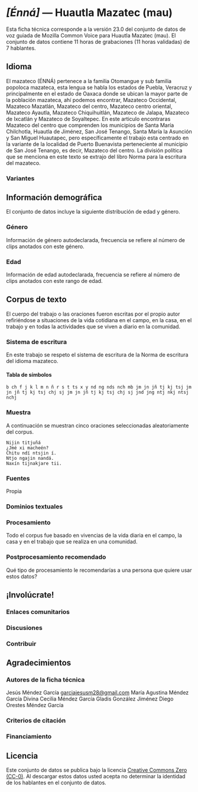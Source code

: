 # *[Énná]* &mdash; Huautla Mazatec (mau)
Esta ficha técnica corresponde a la versión 23.0 del conjunto de datos de voz guiada de Mozilla Common Voice 
para Huautla Mazatec (mau). El conjunto de datos contiene 11 horas de grabaciones (11 horas
validadas) de 7 hablantes.

## Idioma
<!-- {{LANGUAGE_DESCRIPTION}} -->
<!-- Proporcione una breve descripción (1-2 párrafos) de su idioma -->
El mazateco (ÉNNÁ) pertenece a la familia Otomangue y sub familia popoloca mazateca, esta lengua se habla los estados de Puebla, Veracruz y principalmente en el estado de Oaxaca donde se ubican la mayor parte de la población mazateca, ahí podemos encontrar, Mazateco Occidental, Mazateco Mazatlán, Mazateco del centro, Mazateco centro oriental, Mazateco Ayautla, Mazateco Chiquihuitlán, Mazateco de Jalapa, Mazateco de Ixcatlán y Mazateco de Soyaltepec. En este articulo encontraras Mazateco del centro que comprenden los municipios de Santa María Chilchotla, Huautla de Jiménez, San José Tenango, Santa María la Asunción y San Miguel Huautapec, pero específicamente el trabajo esta centrado en la variante de la localidad de Puerto Buenavista perteneciente al municipio de San José Tenango, es decir, Mazateco del centro. 
La división política que se menciona en este texto se extrajo del libro Norma para la escritura del mazateco.

### Variantes
<!-- {{VARIANT_DESCRIPTION}} -->
<!-- @ OPCIONAL @ -->
<!-- Describa las variantes (variantes MCV) de su idioma -->

## Información demográfica
<!--puede obtener gran parte de la información en esta sección desde https://analyzer.cv-toolbox.web.tr/browse -->
El conjunto de datos incluye la siguiente distribución de edad y género.

### Género
Información de género autodeclarada, frecuencia se refiere al número de clips anotados con este género.
<!-- {{GENDER_TABLE}} -->
<!-- @ GENERADO AUTOMÁTICAMENTE @ -->
<!-- 
| Género              | Frecuencia |
|---------------------|------------|
| masculino           | ? |
| no declarado        | ? |
| femenino            | ? |
-->

### Edad
Información de edad autodeclarada, frecuencia se refiere al número de clips anotados con este rango de edad.
<!-- {{AGE_TABLE}} -->
<!-- @ GENERADO AUTOMÁTICAMENTE @ -->
<!-- 
| Rango de edad | Frecuencia |
|---------------|------------|
| adolescentes  | ? |
| veintes       | ? |
| treintas      | ? |
| cuarentas     | ? |
| cincuentas    | ? |
   ...si hay otros rangos de edad presentes en sus datos, añádalos como filas...
-->

## Corpus de texto
<!-- {{TEXT_CORPUS_DESCRIPTION}} -->
<!-- @ OPCIONAL @ -->
<!-- Una descripción general del corpus de texto, con información como la longitud media (en caracteres y palabras) de las oraciones validadas. -->
El cuerpo del trabajo o las oraciones fueron escritas por el propio autor refiriéndose a situaciones de la vida cotidiana en el campo, en la casa, en el trabajo y en todas la actividades que se viven a diario en la comunidad.  

### Sistema de escritura
<!-- {{WRITING_SYSTEM_DESCRIPTION}} -->
<!-- @ OPCIONAL @ -->
<!-- Una descripción del sistema de escritura (o sistemas de escritura) utilizado en el corpus de texto -->
En este trabajo se respeto el sistema de escritura de la Norma de escritura del idioma mazateco.

#### Tabla de símbolos
<!-- {{ALPHABET_TABLE}} -->
<!-- @ OPCIONAL @ -->
<!-- Si el sistema de escritura es alfabético, puede incluir aquí el alfabeto válido -->
``` b ch f j k l m n ñ r s t ts x y nd ng nds nch mb jm jn jñ tj kj tsj jm jn jñ tj kj tsj chj sj jm jn jñ tj kj tsj chj sj jnd jng ntj nkj ntsj nchj ```

### Muestra
A continuación se muestran cinco oraciones seleccionadas aleatoriamente del corpus.
<!-- {{SENTENCES_SAMPLE}} -->
```
Nijin titjuñá
¿Jmé xi macheén?
Chitu ndí ntsjin í.
Ntjo ngajin nandá.
Naxín tijnakjare tii.
```

### Fuentes
<!-- {{SOURCES_LIST}} -->
<!-- @ OPCIONAL @ -->
<!-- Una lista de las fuentes de las oraciones, se puede limitar a las N principales -->
Propia

### Dominios textuales
<!-- {{TEXT_DOMAIN_DESCRIPTION}} -->
<!-- @ OPCIONAL @ -->
<!-- ¿Qué dominios textuales están representados en el corpus? -->

### Procesamiento
<!-- {{PROCESSING_DESCRIPTION}} -->
<!-- @ OPCIONAL @ -->
<!-- Cómo se ha procesado la información textual -->
Todo el corpus fue basado en vivencias de la vida diaria en el campo, la casa y en el trabajo que se realiza en una comunidad.

### Postprocesamiento recomendado
<!-- {{RECOMMENDED_POSTPROCESSING_DESCRIPTION}} -->
<!-- @ OPCIONAL @ -->
<!-- Qué debería hacerse antes de usar los datos, por ejemplo normalización de Unicode -->
Qué tipo de procesamiento le recomendarías a una persona que quiere usar estos datos?

## ¡Involúcrate!

### Enlaces comunitarios
<!-- {{COMMUNITY_LINKS_LIST}} -->
<!-- @ OPCIONAL @ -->
<!-- Enlaces a chats / foros de la comunidad -->

### Discusiones
<!-- {{DISCUSSION_LINKS_LIST}} -->
<!-- @ OPCIONAL @ -->
<!-- Puede incluirse cualquier enlace a debates, por ejemplo en Discourse, foros u otros blogs -->

### Contribuir
<!-- {{CONTRIBUTE_LINKS_LIST}} -->
<!-- Aquí puede incluir enlaces sobre cómo contribuir al conjunto de datos -->

## Agradecimientos

### Autores de la ficha técnica
<!-- {{DATASHEET_AUTHORS_LIST}} -->
<!-- Una lista en el formato: Su Nombre <email@email.com> -->
Jesús Méndez García                    garciajesusm28@gmail.com
María Agustina Méndez García
Divina Cecilia Méndez García
Gladis González Jiménez
Diego Orestes Méndez García

### Criterios de citación
<!-- {{CITATION_DESCRIPTION}} -->
<!-- @ OPCIONAL @ -->
<!-- Si publicó un artículo y desea que lo citen, puede incluir el BiBTeX aquí -->

### Financiamiento
<!-- {{FUNDING_DESCRIPTION}} -->
<!-- @ OPCIONAL @ -->
<!-- Si recibió financiemiento, puede incluir el reconocimiento aquí -->

## Licencia
Este conjunto de datos se publica bajo la licencia [Creative Commons Zero (CC-0)](https://creativecommons.org/public-domain/cc0/). Al descargar estos datos
usted acepta no determinar la identidad de los hablantes en el conjunto de datos.


